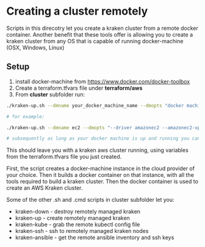 # Creating a cluster remotely

Scripts in this direcotry let you create a kraken cluster from a remote docker container.
Another benefit that these tools offer is allowing you to create a kraken cluster from any OS that is capable of running docker-machine (OSX, Windows, Linux)

## Setup
1. install docker-machine from https://www.docker.com/docker-toolbox
2. Create a terraform.tfvars file under __terraform/aws__
3. From __cluster__ subfolder run:

```bash
./kraken-up.sh --dmname your_docker_machine_name --dmopts "docker machine options"

# for example:

./kraken-up.sh --dmname ec2 --dmopts "--driver amazonec2 --amazonec2-vpc-id vpc-e9cd4a8c"

# subsequently as long as your docker machine is up and running you can skip the '--dmopts' part
```

This should leave you with a kraken aws cluster running, using variables from the terraform.tfvars file you just created.

First, the script creates a docker-machine instance in the cloud provider of your choice.
Then it builds a docker container on that instance, with all the tools required to build a kraken cluster.
Then the docker container is used to create an AWS Kraken cluster.

Some of the other .sh and .cmd scripts in cluster subfolder let you:

* kraken-down - destroy remotely managed kraken
* kraken-up - create remotely managed kraken
* kraken-kube - grab the remote kubectl config file
* kraken-ssh - ssh to remotely managed kraken nodes
* kraken-ansible - get the remote ansible inventory and ssh keys